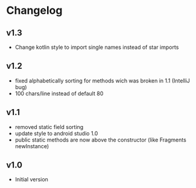 # Changelog

## v1.3
* Change kotlin style to import single names instead of star imports

## v1.2
* fixed alphabetically sorting for methods wich was broken in 1.1 (IntelliJ bug)
* 100 chars/line instead of default 80

## v1.1
* removed static field sorting
* update style to android studio 1.0
* public static methods are now above the constructor (like Fragments newInstance)

## v1.0
* Initial version
